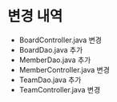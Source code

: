 # 변경 내역

- BoardController.java 변경
- BoardDao.java 추가
- MemberDao.java 추가
- MemberController.java 변경
- TeamDao.java 추가
- TeamController.java 변경
